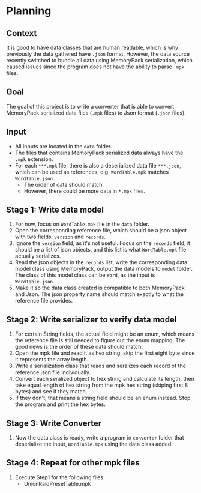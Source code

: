 # Planning

## Context
It is good to have data classes that are human readable, which is why previously the data gathered have `.json` format. However, the data source recently switched to bundle all data using MemoryPack serialization, which caused issues since the program does not have the ability to parse `.mpk` files.

## Goal
The goal of this project is to write a converter that is able to convert MemoryPack serialized data files (`.mpk` files) to Json format (`.json` files).


## Input
- All inputs are located in the `data` folder.
- The files that contains MemoryPack serialized data always have the `.mpk` extension.
- For each `***.mpk` file, there is also a deserialized data file `***.json`, which can be used as references, e.g. `WordTable.mpk` matches `WordTable.json`. 
    - The order of data should match.
    - However, there could be more data in `*.mpk` files.


## Stage 1: Write data model
1. For now, focus on `WordTable.mpk` file in the `data` folder.
2. Open the corresponding reference file, which should be a json object with two fields: `version` and `records`.
3. Ignore the `version` field, as it's not useful. Focus on the `records` field, it should be a list of json objects, and this list is what `WordTable.mpk` file actually serializes.
4. Read the json objects in the `records` list, write the corresponding data model class using MemoryPack, output the data models to `model` folder. The class of this model class can be `Word`, as the input is `WordTable.json`.
5. Make it so the data class created is compatible to both MemoryPack and Json. The json property name should match exactly to what the reference file provides.

## Stage 2: Write serializer to verify data model
1. For certain String fields, the actual field might be an enum, which means the reference file is still needed to figure out the enum mapping. The good news is the order of these data should match.
2. Open the mpk file and read it as hex string, skip the first eight byte since it represents the array length.
3. Write a serialization class that reads and seralizes each record of the reference json file individually.
4. Convert each seralized object to hex string and calculate its length, then take equal length of hex string from the mpk hex string (skiping first 8 bytes) and see if they match.
4. If they don't, that means a string field should be an enum instead. Stop the program and print the hex bytes.

## Stage 3: Write Converter
1. Now the data class is ready, write a program in `converter` folder that deserialize the input, `WordTable.mpk` using the data class added.


## Stage 4: Repeat for other mpk files
1. Execute Step1 for the following files:
    - UnionRaidPresetTable.mpk